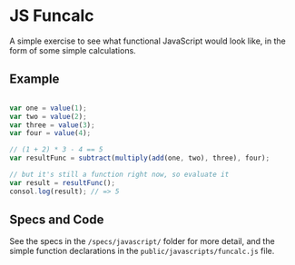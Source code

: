 # JS Funcalc

A simple exercise to see what functional JavaScript
would look like, in the form of some simple calculations.

## Example

```js

var one = value(1);
var two = value(2);
var three = value(3);
var four = value(4);

// (1 + 2) * 3 - 4 == 5
var resultFunc = subtract(multiply(add(one, two), three), four);

// but it's still a function right now, so evaluate it
var result = resultFunc();
consol.log(result); // => 5
```

## Specs and Code

See the specs in the `/specs/javascript/` folder for more detail,
and the simple function declarations in the `public/javascripts/funcalc.js`
file.
